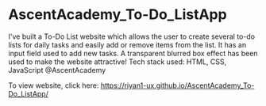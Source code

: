 # AscentAcademy_To-Do_ListApp
I've built a To-Do List website which allows the user to create several to-do lists for daily tasks and easily add or remove items from the list. It has an input field used to add new tasks.
A transparent blurred box effect has been used to make the website attractive!
Tech stack used: HTML, CSS, JavaScript
@AscentAcademy

To view website, click here: https://riyan1-ux.github.io/AscentAcademy_To-Do_ListApp/

